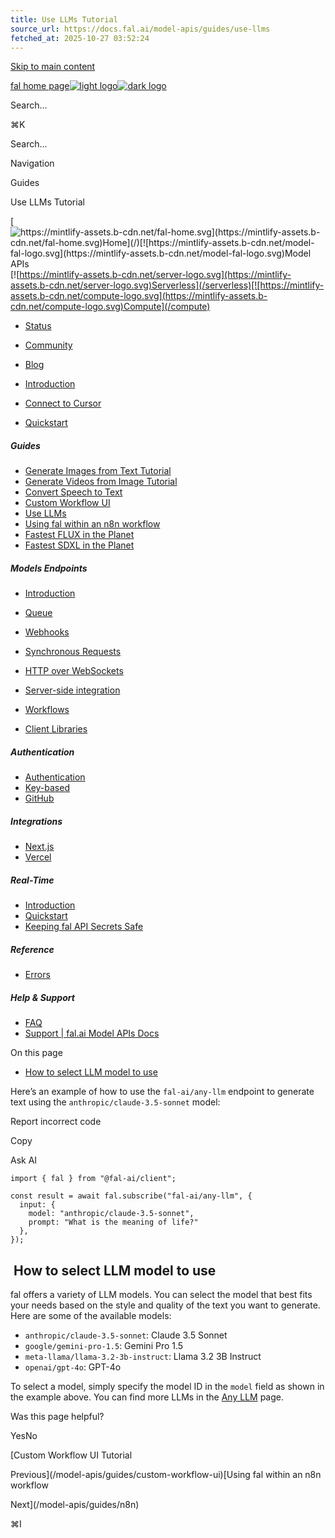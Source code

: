 ```yaml
---
title: Use LLMs Tutorial
source_url: https://docs.fal.ai/model-apis/guides/use-llms
fetched_at: 2025-10-27 03:52:24
---
```


[Skip to main content](#content-area)

[fal home page![light logo](https://mintcdn.com/fal-d8505a2e/_1QeqsRe91WUAOCJ/logo/light.svg?fit=max&auto=format&n=_1QeqsRe91WUAOCJ&q=85&s=04c374284984bf56c89974379f02b7a2)![dark logo](https://mintcdn.com/fal-d8505a2e/_1QeqsRe91WUAOCJ/logo/dark.svg?fit=max&auto=format&n=_1QeqsRe91WUAOCJ&q=85&s=b136c77964ac416a72cb0bcba775d7c7)](https://fal.ai/)

Search...

⌘K

Search...

Navigation

Guides

Use LLMs Tutorial

[![https://mintlify-assets.b-cdn.net/fal-home.svg](https://mintlify-assets.b-cdn.net/fal-home.svg)Home](/)[![https://mintlify-assets.b-cdn.net/model-fal-logo.svg](https://mintlify-assets.b-cdn.net/model-fal-logo.svg)Model APIs](/model-apis)[![https://mintlify-assets.b-cdn.net/server-logo.svg](https://mintlify-assets.b-cdn.net/server-logo.svg)Serverless](/serverless)[![https://mintlify-assets.b-cdn.net/compute-logo.svg](https://mintlify-assets.b-cdn.net/compute-logo.svg)Compute](/compute)

- [Status](https://status.fal.ai/)
- [Community](https://discord.gg/fal-ai)
- [Blog](https://blog.fal.ai/)

- [Introduction](/model-apis)

- [Connect to Cursor](/model-apis/mcp)

- [Quickstart](/model-apis/quickstart)

##### Guides

- [Generate Images from Text Tutorial](/model-apis/guides/generate-images-from-text)
- [Generate Videos from Image Tutorial](/model-apis/guides/generate-videos-from-image)
- [Convert Speech to Text](/model-apis/guides/convert-speech-to-text)
- [Custom Workflow UI](/model-apis/guides/custom-workflow-ui)
- [Use LLMs](/model-apis/guides/use-llms)
- [Using fal within an n8n workflow](/model-apis/guides/n8n)
- [Fastest FLUX in the Planet](/model-apis/fast-flux)
- [Fastest SDXL in the Planet](/model-apis/fast-sdxl)

##### Models Endpoints

- [Introduction](/model-apis/model-endpoints)
- [Queue](/model-apis/model-endpoints/queue)
- [Webhooks](/model-apis/model-endpoints/webhooks)
- [Synchronous Requests](/model-apis/model-endpoints/synchronous-requests)
- [HTTP over WebSockets](/model-apis/model-endpoints/websockets)
- [Server-side integration](/model-apis/model-endpoints/server-side)
- [Workflows](/model-apis/model-endpoints/workflows)

- [Client Libraries](/model-apis/client)

##### Authentication

- [Authentication](/model-apis/authentication)
- [Key-based](/model-apis/authentication/key-based)
- [GitHub](/model-apis/authentication/github)

##### Integrations

- [Next.js](/model-apis/integrations/nextjs)
- [Vercel](/model-apis/integrations/vercel)

##### Real-Time

- [Introduction](/model-apis/real-time)
- [Quickstart](/model-apis/real-time/quickstart)
- [Keeping fal API Secrets Safe](/model-apis/real-time/secrets)

##### Reference

- [Errors](/model-apis/errors)

##### Help & Support

- [FAQ](/model-apis/faq)
- [Support | fal.ai Model APIs Docs](/model-apis/support)

On this page

- [How to select LLM model to use](#how-to-select-llm-model-to-use)

Here’s an example of how to use the `fal-ai/any-llm` endpoint to generate text using the `anthropic/claude-3.5-sonnet` model:

Report incorrect code

Copy

Ask AI

```
import { fal } from "@fal-ai/client";

const result = await fal.subscribe("fal-ai/any-llm", {
  input: {
    model: "anthropic/claude-3.5-sonnet",
    prompt: "What is the meaning of life?"
  },
});
```

## [​](#how-to-select-llm-model-to-use) How to select LLM model to use

fal offers a variety of LLM models. You can select the model that best fits your needs based on the style and quality of the text you want to generate. Here are some of the available models:

- `anthropic/claude-3.5-sonnet`: Claude 3.5 Sonnet
- `google/gemini-pro-1.5`: Gemini Pro 1.5
- `meta-llama/llama-3.2-3b-instruct`: Llama 3.2 3B Instruct
- `openai/gpt-4o`: GPT-4o

To select a model, simply specify the model ID in the `model` field as shown in the example above. You can find more LLMs in the [Any LLM](https://fal.ai/models/fal-ai/any-llm) page.

Was this page helpful?

YesNo

[Custom Workflow UI Tutorial

Previous](/model-apis/guides/custom-workflow-ui)[Using fal within an n8n workflow

Next](/model-apis/guides/n8n)

⌘I